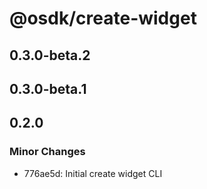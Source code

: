 # @osdk/create-widget

## 0.3.0-beta.2

## 0.3.0-beta.1

## 0.2.0

### Minor Changes

- 776ae5d: Initial create widget CLI
